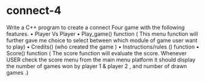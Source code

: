 # connect-4
Write a C++ program to create a connect Four game with the following features.
• Player Vs Player
• Play_game() function ( This menu function will further gave me choice to select between which module of game user want to play)
• Credits() (who created the game )
• Instructions/rules () function
• Score() function ( The score function will evaluate the score. Whenever USER check the score menu from the main menu platform it should display the number of games won by player 1 & player 2 , and number of drawn games .)
